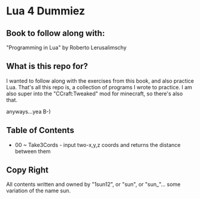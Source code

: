 # Lua 4 Dummiez

## Book to follow along with:

"Programming in Lua" by Roberto Lerusalimschy

## What is this repo for?

I wanted to follow along with the exercises from this book, and also practice Lua.
That's all this repo is, a collection of programs I wrote to practice.
I am also super into the "CCraft:Tweaked" mod for minecraft, so there's also that.

anyways...yea B-)

## Table of Contents

- 00 ~ Take3Cords
        - input two-x,y,z coords and returns the distance between them

## Copy Right

All contents written and owned by "1sun12", or "sun", or "sun_"... some variation of the name sun.
